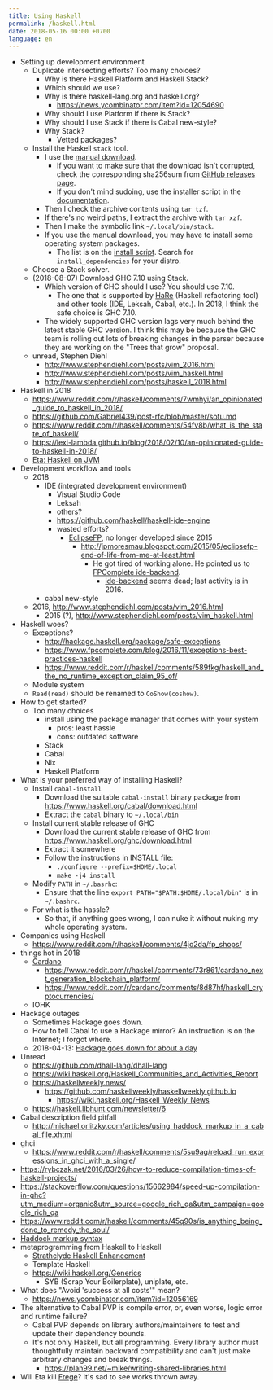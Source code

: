```yaml
---
title: Using Haskell
permalink: /haskell.html
date: 2018-05-16 00:00 +0700
language: en
---
```


- Setting up development environment
    - Duplicate intersecting efforts?
    Too many choices?
        - Why is there Haskell Platform and Haskell Stack?
        - Which should we use?
        - Why is there haskell-lang.org and haskell.org?
            - https://news.ycombinator.com/item?id=12054690
        - Why should I use Platform if there is Stack?
        - Why should I use Stack if there is Cabal new-style?
        - Why Stack?
            - Vetted packages?
    - Install the Haskell `stack` tool.
        - I use the [manual download](https://docs.haskellstack.org/en/stable/install_and_upgrade/#linux).
            - If you want to make sure that the download isn't corrupted, check the corresponding sha256sum from [GitHub releases page](https://github.com/commercialhaskell/stack/releases/).
            - If you don't mind sudoing, use the installer script in the [documentation](https://docs.haskellstack.org/en/stable/README/).
        - Then I check the archive contents using `tar tzf`.
        - If there's no weird paths, I extract the archive with `tar xzf`.
        - Then I make the symbolic link `~/.local/bin/stack`.
        - If you use the manual download, you may have to install some operating system packages.
            - The list is on the [install script](https://get.haskellstack.org/).
            Search for `install_dependencies` for your distro.
    - Choose a Stack solver.
    - (2018-08-07) Download GHC 7.10 using Stack.
        - Which version of GHC should I use?
        You should use 7.10.
            - The one that is supported by [HaRe](http://hackage.haskell.org/package/HaRe) (Haskell refactoring tool) and other tools (IDE, Leksah, Cabal, etc.).
            In 2018, I think the safe choice is GHC 7.10.
        - The widely supported GHC version lags very much behind the latest stable GHC version.
        I think this may be because the GHC team is rolling out lots of breaking changes in the parser because they are working on the "Trees that grow" proposal.
    - unread, Stephen Diehl
        - http://www.stephendiehl.com/posts/vim_2016.html
        - http://www.stephendiehl.com/posts/vim_haskell.html
        - http://www.stephendiehl.com/posts/haskell_2018.html
- Haskell in 2018
    - https://www.reddit.com/r/haskell/comments/7wmhyi/an_opinionated_guide_to_haskell_in_2018/
    - https://github.com/Gabriel439/post-rfc/blob/master/sotu.md
    - https://www.reddit.com/r/haskell/comments/54fv8b/what_is_the_state_of_haskell/
    - https://lexi-lambda.github.io/blog/2018/02/10/an-opinionated-guide-to-haskell-in-2018/
    - [Eta: Haskell on JVM](https://eta-lang.org/)
- Development workflow and tools
    - 2018
        - IDE (integrated development environment)
            - Visual Studio Code
            - Leksah
            - others?
            - https://github.com/haskell/haskell-ide-engine
            - wasted efforts?
                - [EclipseFP](https://github.com/JPMoresmau/eclipsefp), no longer developed since 2015
                    - http://jpmoresmau.blogspot.com/2015/05/eclipsefp-end-of-life-from-me-at-least.html
                        - He got tired of working alone.
                        He pointed us to [FPComplete ide-backend](https://www.fpcomplete.com/blog/2015/03/announce-ide-backend).
                            - [ide-backend](https://github.com/fpco/ide-backend) seems dead; last activity is in 2016.
        - cabal new-style
    - 2016, http://www.stephendiehl.com/posts/vim_2016.html
        - 2015 (?), http://www.stephendiehl.com/posts/vim_haskell.html
- Haskell woes?
    - Exceptions?
        - http://hackage.haskell.org/package/safe-exceptions
        - https://www.fpcomplete.com/blog/2016/11/exceptions-best-practices-haskell
        - https://www.reddit.com/r/haskell/comments/589fkg/haskell_and_the_no_runtime_exception_claim_95_of/
    - Module system
    - `Read(read)` should be renamed to `CoShow(coshow)`.
- How to get started?
    - Too many choices
        - install using the package manager that comes with your system
            - pros: least hassle
            - cons: outdated software
        - Stack
        - Cabal
        - Nix
        - Haskell Platform
- What is your preferred way of installing Haskell?
    - Install `cabal-install`
        - Download the suitable `cabal-install` binary package from https://www.haskell.org/cabal/download.html
        - Extract the `cabal` binary to `~/.local/bin`
    - Install current stable release of GHC
        - Download the current stable release of GHC from https://www.haskell.org/ghc/download.html
        - Extract it somewhere
        - Follow the instructions in INSTALL file:
            - `./configure --prefix=$HOME/.local`
            - `make -j4 install`
    - Modify `PATH` in `~/.basrhc`:
        - Ensure that the line `export PATH="$PATH:$HOME/.local/bin"` is in `~/.bashrc`.
    - For what is the hassle?
        - So that, if anything goes wrong, I can nuke it without nuking my whole operating system.
- Companies using Haskell
    - https://www.reddit.com/r/haskell/comments/4jo2da/fp_shops/
- things hot in 2018
    - [Cardano](https://cardanofoundation.org/)
        - https://www.reddit.com/r/haskell/comments/73r861/cardano_next_generation_blockchain_platform/
        - https://www.reddit.com/r/cardano/comments/8d87hf/haskell_cryptocurrencies/
    - IOHK
- Hackage outages
    - Sometimes Hackage goes down.
    - How to tell Cabal to use a Hackage mirror?
    An instruction is on the Internet; I forgot where.
    - 2018-04-13: [Hackage goes down for about a day](https://blog.hackage.haskell.org/posts/2018-04-26-downtime.html)
- Unread
    - https://github.com/dhall-lang/dhall-lang
    - https://wiki.haskell.org/Haskell_Communities_and_Activities_Report
    - https://haskellweekly.news/
        - https://github.com/haskellweekly/haskellweekly.github.io
            - https://wiki.haskell.org/Haskell_Weekly_News
    - https://haskell.libhunt.com/newsletter/6
- Cabal description field pitfall
    - http://michael.orlitzky.com/articles/using_haddock_markup_in_a_cabal_file.xhtml
- ghci
    - https://www.reddit.com/r/haskell/comments/5su9ag/reload_run_expressions_in_ghci_with_a_single/
- https://rybczak.net/2016/03/26/how-to-reduce-compilation-times-of-haskell-projects/
- https://stackoverflow.com/questions/15662984/speed-up-compilation-in-ghc?utm_medium=organic&utm_source=google_rich_qa&utm_campaign=google_rich_qa
- https://www.reddit.com/r/haskell/comments/45q90s/is_anything_being_done_to_remedy_the_soul/
- [Haddock markup syntax](https://www.haskell.org/haddock/doc/html/ch03s08.html)
- metaprogramming from Haskell to Haskell
    - [Strathclyde Haskell Enhancement](https://personal.cis.strath.ac.uk/conor.mcbride/pub/she/)
    - Template Haskell
    - https://wiki.haskell.org/Generics
        - SYB (Scrap Your Boilerplate), uniplate, etc.
- What does "Avoid 'success at all costs'" mean?
    - https://news.ycombinator.com/item?id=12056169
- The alternative to Cabal PVP is compile error, or, even worse, logic error and runtime failure?
    - Cabal PVP depends on library authors/maintainers to test and update their dependency bounds.
    - It's not only Haskell, but all programming.
    Every library author must thoughtfully maintain backward compatibility and can't just make arbitrary changes and break things.
        - https://plan99.net/~mike/writing-shared-libraries.html
- Will Eta kill [Frege](https://github.com/Frege/frege)?
It's sad to see works thrown away.
